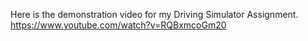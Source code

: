 Here is the demonstration video for my Driving Simulator Assignment.
https://www.youtube.com/watch?v=RQBxmcoGm20
